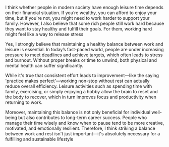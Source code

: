 I think whether people in modern society have enough leisure time depends on their financial situation. If you’re wealthy, you can afford to enjoy your time, but if you're not, you might need to work harder to support your family. However, I also believe that some rich people still work hard because they want to stay healthy and fulfill their goals. For them, working hard might feel like a way to release stress

Yes, I strongly believe that maintaining a healthy balance between work and leisure is essential. In today’s fast-paced world, people are under increasing pressure to meet deadlines and achieve targets, which often leads to stress and burnout. Without proper breaks or time to unwind, both physical and mental health can suffer significantly.

While it's true that consistent effort leads to improvement—like the saying 'practice makes perfect'—working non-stop without rest can actually reduce overall efficiency. Leisure activities such as spending time with family, exercising, or simply enjoying a hobby allow the brain to reset and the body to recover, which in turn improves focus and productivity when returning to work.

Moreover, maintaining this balance is not only beneficial for individual well-being but also contributes to long-term career success. People who manage their time wisely and know when to pause tend to be more creative, motivated, and emotionally resilient. Therefore, I think striking a balance between work and rest isn't just important—it's absolutely necessary for a fulfilling and sustainable lifestyle